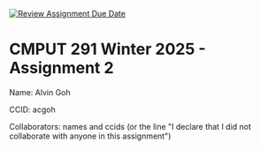 [![Review Assignment Due Date](https://classroom.github.com/assets/deadline-readme-button-22041afd0340ce965d47ae6ef1cefeee28c7c493a6346c4f15d667ab976d596c.svg)](https://classroom.github.com/a/XDAu3S0V)
# CMPUT 291 Winter 2025 - Assignment 2

Name: Alvin Goh

CCID: acgoh

Collaborators: names and ccids (or the line "I declare that I did not collaborate with anyone in this assignment")
